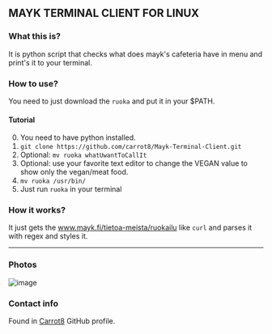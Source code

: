 ## MAYK TERMINAL CLIENT FOR LINUX


### What this is?
It is python script that checks what does mayk's cafeteria have in menu and print's it to your terminal.

### How to use?
You need to just download the ```ruoka``` and put it in your $PATH. 

#### Tutorial
0. You need to have python installed.
1. ```git clone https://github.com/carrot8/Mayk-Terminal-Client.git```
2. Optional: ```mv ruoka whatUwantToCallIt```
3. Optional: use your favorite text editor to change the VEGAN value to show only the vegan/meat food.
4. ```mv ruoka /usr/bin/```
5. Just run ```ruoka``` in  your terminal

### How it works?
It just gets the www.mayk.fi/tietoa-meista/ruokailu like ```curl``` and parses it with regex and styles it.

---

### Photos
![image](https://user-images.githubusercontent.com/78662938/142719948-c03b7a53-4547-41ec-b7fe-35845e66b187.png)

### Contact info
Found in [Carrot8](https://github.com/carrot8) GitHub profile.
